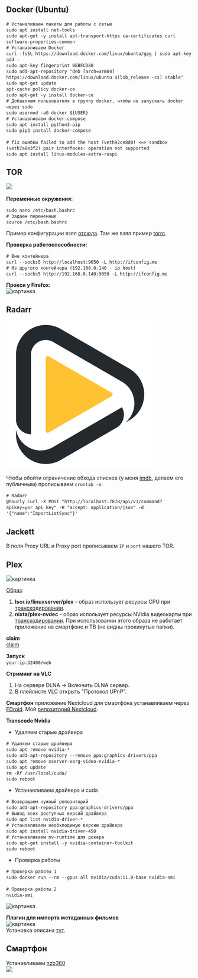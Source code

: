 ## Docker (Ubuntu)
```
# Устаналиваем пакеты для работы с сетью
sudo apt install net-tools
sudo apt-get -y install apt-transport-https ca-certificates curl software-properties-common
# Устанавливаем Docker
curl -fsSL https://download.docker.com/linux/ubuntu/gpg | sudo apt-key add -
sudo apt-key fingerprint 0EBFCD88
sudo add-apt-repository "deb [arch=arm64] https://download.docker.com/linux/ubuntu $(lsb_release -cs) stable"
sudo apt-get update
apt-cache policy docker-ce
sudo apt-get -y install docker-ce
# Добавляем пользователя в группу docker, чтобы не запускать docker через sudo
sudo usermod -aG docker ${USER}
# Устанавливаем docker-compose
sudo apt install python3-pip
sudo pip3 install docker-compose

# fix ошибки failed to add the host (veth92ce8d0) <=> sandbox (veth7a8e3f2) pair interfaces: operation not supported
sudo apt install linux-modules-extra-raspi
```

## TOR 
![](https://upload.wikimedia.org/wikipedia/commons/thumb/1/15/Tor-logo-2011-flat.svg/306px-Tor-logo-2011-flat.svg.png)

**Переменные окружения:**<br> 
```
sudo nano /etc/bash.bashrc 
# Задаем переменные 
source /etc/bash.bashrc 
```
Пример конфигурации взял [отсюда](https://gitlab.com/skobkin/docker-stacks/-/tree/master/tor-privoxy). Там же взял пример [torrc](https://gitlab.com/skobkin/docker-stacks/-/blob/master/tor-privoxy/config/torrc.dist).

**Проверка работоспособности:**<br>  
```
# Вне контейнера
curl --socks5 http://localhost:9050 -L http://ifconfig.me
# Из другого контейнера (192.168.0.140 - ip host)
curl --socks5 http://192.168.0.140:9050 -L http://ifconfig.me
```
**Прокси у Firefox:**<br> 
![картинка](https://lumpics.ru/wp-content/uploads/2016/08/Tor-dlya-Firefox-3.png)

## Radarr
![](https://github.com/Radarr/Radarr/blob/develop/Logo/400.png?raw=true)

Чтобы обойти ограничение обхода списков (у меня [imdb](https://www.imdb.com), делаем его публичным) прописываем `crontab -e`: 
```
# Radarr
@hourly curl -X POST "http://localhost:7878/api/v3/command?apikey=yor_api_key" -H "accept: application/json" -d '{"name":"ImportListSync"}'
```
## Jackett
В  поля Proxy URL и Proxy port прописываем `IP` и `port` нашего TOR.

## Plex 
![картинка](https://lg-help.ru/img/868_1.gif)

[Образ](https://hub.docker.com/r/linuxserver/plex):
1. **lscr.io/linuxserver/plex** - образ использует ресурсы CPU при [транскодировании](https://en.wikipedia.org/wiki/Transcoding). 
1. **nixta/plex-nvdec** - образ использует ресурсы NVidia видеокарты при [транскодировании](https://en.wikipedia.org/wiki/Transcoding). При использовании этого образа не работает приложение на смартфоне и ТВ (не видны прокинутые папки).

**claim**<br>
[claim](https://www.plex.tv/claim/)


**Запуск**<br>
`your-ip:32400/web`

**Стриминг на VLC** 
1. На сервере DLNA -> Включить DLNA сервер.
1. В плейлисте VLC открыть "Протокол UPnP".

**Смартфон** приложение Nextcloud для смартфона устанавливаем через [FDroid](https://f-droid.org/). Мой [репозиторий Nextcloud](https://github.com/VolokzhaninVadim/nextcloud).

**Transcode Nvidia**
* Удаляем старые драйвера
```
# Удаляем старые драйвера
sudo apt remove nvidia-*
sudo add-apt-repository --remove ppa:graphics-drivers/ppa
sudo apt remove xserver-xorg-video-nvidia-*
sudo apt update
rm -Rf /usr/local/cuda/
sudo reboot
```
* Устанавливаем драйвера и cuda
```
# Возвращаем нужный репозиторий
sudo add-apt-repository ppa:graphics-drivers/ppa 
# Вывод всех доступных версий драйвера
sudo apt list nvidia-driver-* 
# Устанавливаем необхлодимую версию драйвера
sudo apt install nvidia-driver-450 
# Устанавливаем nv-runtime для докера
sudo apt-get install -y nvidia-container-toolkit 
sudo reboot
```
* Проверка работы 
```
# Проверка работы 1 
sudo docker run --rm --gpus all nvidia/cuda:11.0-base nvidia-smi

# Проверка работы 2
nvidia-smi
```
![картинка](https://user-images.githubusercontent.com/27136123/158003064-36a0e350-ce76-4f23-99f0-5c9f930171b2.png)

**Плагин для импорта метаданных фильмов**<br>
![картинка](https://upload.wikimedia.org/wikipedia/commons/thumb/c/c1/Kinopoisk_colored_logo_%282021-present%29.svg/220px-Kinopoisk_colored_logo_%282021-present%29.svg.png)<br>
Установка описана [тут](https://github.com/Jenstel/Kinopoisk.bundle).

## Смартфон
Устанавливаем [nzb360](https://play.google.com/store/apps/details?id=com.kevinforeman.nzb360)<br>
![](https://play-lh.googleusercontent.com/hjpWUw2sBsC0fpbPFUAChsjx-yC0-57zjZLdG8GQUw_FhVehK19pY0HIdDDysrdh7BM=s180)
